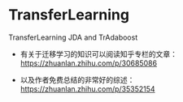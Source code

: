 # TransferLearning
TransferLearning JDA and TrAdaboost

- 有关于迁移学习的知识可以阅读知乎专栏的文章：https://zhuanlan.zhihu.com/p/30685086

- 以及作者免费总结的非常好的综述：https://zhuanlan.zhihu.com/p/35352154
